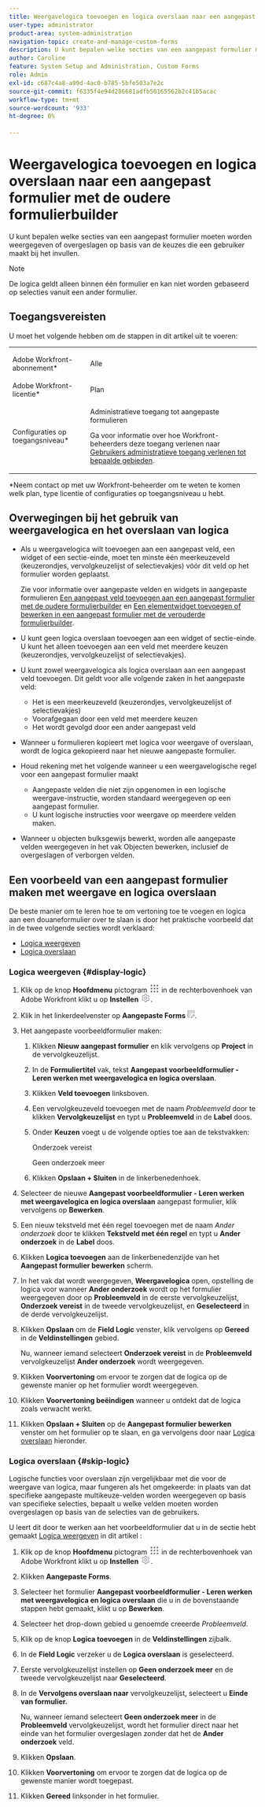 ```yaml
---
title: Weergavelogica toevoegen en logica overslaan naar een aangepast formulier met de oudere formulierbuilder
user-type: administrator
product-area: system-administration
navigation-topic: create-and-manage-custom-forms
description: U kunt bepalen welke secties van een aangepast formulier moeten worden weergegeven of overgeslagen op basis van de keuzes die een gebruiker maakt bij het invullen.
author: Caroline
feature: System Setup and Administration, Custom Forms
role: Admin
exl-id: c687c4a8-a99d-4ac0-b785-5bfe503a7e2c
source-git-commit: f6335f4e94d286681adfb50165562b2c41b5acac
workflow-type: tm+mt
source-wordcount: '933'
ht-degree: 0%

---
```


# Weergavelogica toevoegen en logica overslaan naar een aangepast formulier met de oudere formulierbuilder

U kunt bepalen welke secties van een aangepast formulier moeten worden weergegeven of overgeslagen op basis van de keuzes die een gebruiker maakt bij het invullen.

>[!NOTE]
>
>De logica geldt alleen binnen één formulier en kan niet worden gebaseerd op selecties vanuit een ander formulier.

## Toegangsvereisten

U moet het volgende hebben om de stappen in dit artikel uit te voeren:

<table style="table-layout:auto"> 
 <col> 
 <col> 
 <tbody> 
  <tr data-mc-conditions=""> 
   <td role="rowheader"> <p>Adobe Workfront-abonnement*</p> </td> 
   <td>Alle</td> 
  </tr> 
  <tr> 
   <td role="rowheader">Adobe Workfront-licentie*</td> 
   <td>Plan</td> 
  </tr> 
  <tr data-mc-conditions=""> 
   <td role="rowheader">Configuraties op toegangsniveau*</td> 
   <td> <p>Administratieve toegang tot aangepaste formulieren</p> <p>Ga voor informatie over hoe Workfront-beheerders deze toegang verlenen naar <a href="../../../administration-and-setup/add-users/configure-and-grant-access/grant-users-admin-access-certain-areas.md" class="MCXref xref">Gebruikers administratieve toegang verlenen tot bepaalde gebieden</a>.</p> </td> 
  </tr>  
 </tbody> 
</table>

&#42;Neem contact op met uw Workfront-beheerder om te weten te komen welk plan, type licentie of configuraties op toegangsniveau u hebt.

## Overwegingen bij het gebruik van weergavelogica en het overslaan van logica

* Als u weergavelogica wilt toevoegen aan een aangepast veld, een widget of een sectie-einde, moet ten minste één meerkeuzeveld (keuzerondjes, vervolgkeuzelijst of selectievakjes) vóór dit veld op het formulier worden geplaatst.

  Zie voor informatie over aangepaste velden en widgets in aangepaste formulieren [Een aangepast veld toevoegen aan een aangepast formulier met de oudere formulierbuilder](../../../administration-and-setup/customize-workfront/create-manage-custom-forms/add-a-custom-field-to-a-custom-form.md) en [Een elementwidget toevoegen of bewerken in een aangepast formulier met de verouderde formulierbuilder](../../../administration-and-setup/customize-workfront/create-manage-custom-forms/add-widget-or-edit-its-properties-in-a-custom-form.md).

* U kunt geen logica overslaan toevoegen aan een widget of sectie-einde. U kunt het alleen toevoegen aan een veld met meerdere keuzen (keuzerondjes, vervolgkeuzelijst of selectievakjes).

* U kunt zowel weergavelogica als logica overslaan aan een aangepast veld toevoegen. Dit geldt voor alle volgende zaken in het aangepaste veld:

   * Het is een meerkeuzeveld (keuzerondjes, vervolgkeuzelijst of selectievakjes)
   * Voorafgegaan door een veld met meerdere keuzen
   * Het wordt gevolgd door een ander aangepast veld

* Wanneer u formulieren kopieert met logica voor weergave of overslaan, wordt de logica gekopieerd naar het nieuwe aangepaste formulier.
* Houd rekening met het volgende wanneer u een weergavelogische regel voor een aangepast formulier maakt

   * Aangepaste velden die niet zijn opgenomen in een logische weergave-instructie, worden standaard weergegeven op een aangepast formulier.
   * U kunt logische instructies voor weergave op meerdere velden maken.

* Wanneer u objecten bulksgewijs bewerkt, worden alle aangepaste velden weergegeven in het vak Objecten bewerken, inclusief de overgeslagen of verborgen velden.

## Een voorbeeld van een aangepast formulier maken met weergave en logica overslaan

De beste manier om te leren hoe te om vertoning toe te voegen en logica aan een douaneformulier over te slaan is door het praktische voorbeeld dat in de twee volgende secties wordt verklaard:

* [Logica weergeven](#display-logic)
* [Logica overslaan](#skip-logic)

### Logica weergeven {#display-logic}

1. Klik op de knop **Hoofdmenu** pictogram ![](assets/main-menu-icon.png) in de rechterbovenhoek van Adobe Workfront klikt u op **Instellen** ![](assets/gear-icon-settings.png).

1. Klik in het linkerdeelvenster op **Aangepaste Forms** ![](assets/custom-forms-icon.png).

1. Het aangepaste voorbeeldformulier maken:

   1. Klikken **Nieuw aangepast formulier** en klik vervolgens op **Project** in de vervolgkeuzelijst.

   1. In de **Formuliertitel** vak, tekst **Aangepast voorbeeldformulier - Leren werken met weergavelogica en logica overslaan**.

   1. Klikken **Veld toevoegen** linksboven.
   1. Een vervolgkeuzeveld toevoegen met de naam *Probleemveld* door te klikken **Vervolgkeuzelijst** en typt u **Probleemveld** in de **Label** doos.

   1. Onder **Keuzen** voegt u de volgende opties toe aan de tekstvakken:

      Onderzoek vereist

      Geen onderzoek meer

   1. Klikken **Opslaan + Sluiten** in de linkerbenedenhoek.

1. Selecteer de nieuwe **Aangepast voorbeeldformulier - Leren werken met weergavelogica en logica overslaan** aangepast formulier, klik vervolgens op **Bewerken**.

1. Een nieuw tekstveld met één regel toevoegen met de naam *Ander onderzoek* door te klikken **Tekstveld met één regel** en typt u **Ander onderzoek** in de **Label** doos.

1. Klikken **Logica toevoegen** aan de linkerbenedenzijde van het **Aangepast formulier bewerken** scherm.

1. In het vak dat wordt weergegeven, **Weergavelogica** open, opstelling de logica voor wanneer **Ander onderzoek** wordt op het formulier weergegeven door op **Probleemveld** in de eerste vervolgkeuzelijst, **Onderzoek vereist** in de tweede vervolgkeuzelijst, en **Geselecteerd** in de derde vervolgkeuzelijst.
1. Klikken **Opslaan** om de **Field Logic** venster, klik vervolgens op **Gereed** in de **Veldinstellingen** gebied.

   Nu, wanneer iemand selecteert **Onderzoek vereist** in de **Probleemveld** vervolgkeuzelijst **Ander onderzoek** wordt weergegeven.

1. Klikken **Voorvertoning** om ervoor te zorgen dat de logica op de gewenste manier op het formulier wordt weergegeven.
1. Klikken **Voorvertoning beëindigen** wanneer u ontdekt dat de logica zoals verwacht werkt.
1. Klikken **Opslaan + Sluiten** op de **Aangepast formulier bewerken** venster om het formulier op te slaan, en ga vervolgens door naar [Logica overslaan](#skip-logic) hieronder.

### Logica overslaan {#skip-logic}

Logische functies voor overslaan zijn vergelijkbaar met die voor de weergave van logica, maar fungeren als het omgekeerde: in plaats van dat specifieke aangepaste multikeuze-velden worden weergegeven op basis van specifieke selecties, bepaalt u welke velden moeten worden overgeslagen op basis van de selecties van de gebruikers.

U leert dit door te werken aan het voorbeeldformulier dat u in de sectie hebt gemaakt [Logica weergeven](#display-logic) in dit artikel :

1. Klik op de knop **Hoofdmenu** pictogram ![](assets/main-menu-icon.png) in de rechterbovenhoek van Adobe Workfront klikt u op **Instellen** ![](assets/gear-icon-settings.png).

1. Klikken **Aangepaste Forms**.
1. Selecteer het formulier **Aangepast voorbeeldformulier - Leren werken met weergavelogica en logica overslaan** die u in de bovenstaande stappen hebt gemaakt, klikt u op **Bewerken**.

1. Selecteer het drop-down gebied u genoemde creeerde *Probleemveld*.
1. Klik op de knop **Logica toevoegen** in de **Veldinstellingen** zijbalk.

1. In de **Field Logic** verzeker u de **Logica overslaan** is geselecteerd.

1. Eerste vervolgkeuzelijst instellen op **Geen onderzoek meer** en de tweede vervolgkeuzelijst naar **Geselecteerd**.

1. In de **Vervolgens overslaan naar** vervolgkeuzelijst, selecteert u **Einde van formulier.**

   Nu, wanneer iemand selecteert **Geen onderzoek meer** in de **Probleemveld** vervolgkeuzelijst, wordt het formulier direct naar het einde van het formulier overgeslagen zonder dat het de **Ander onderzoek** veld.

1. Klikken **Opslaan**.
1. Klikken **Voorvertoning**  om ervoor te zorgen dat de logica op de gewenste manier wordt toegepast.
1. Klikken **Gereed** linksonder in het formulier.
